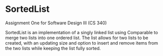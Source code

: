 # SortedList
Assignment One for Software Design III (CS 340)

 SortedList is an implementation of a singly linked list 
 using Comparable to merge two lists into one ordered list.
 The list allows for two lists to be created, with an updating size
 and option to insert and remove items from the two lists while keeping
 the list fully sorted.

